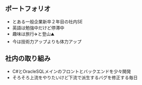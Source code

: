 ## ポートフォリオ
- とある一般企業新卒２年目の社内SE
- 英語は勉強中だけど停滞中
- 趣味は旅行✈️と登山⛰️
- 今は技術力アップよりも体力アップ

## 社内の取り組み
- C#とOracleSQLメインのフロントとバックエンドを少々開発
- そろそろ上流をやりたいけど下流で派生するバグを修正する毎日
